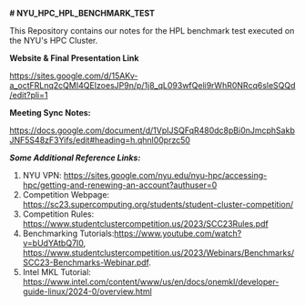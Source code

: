 **# NYU_HPC_HPL_BENCHMARK_TEST**

This Repository contains our notes for the HPL benchmark test executed on the NYU's HPC Cluster.




**Website & Final Presentation Link**

https://sites.google.com/d/15AKv-a_octFRLnq2cQMI4QEIzoesJP9n/p/1j8_qL093wfQeli9rWhR0NRcq6sleSQQd/edit?pli=1


**Meeting Sync Notes:**

https://docs.google.com/document/d/1VpIJSQFqR480dc8pBi0nJmcphSakbJNF5S48zF3Yifs/edit#heading=h.qhnl00przc50

***Some Additional Reference Links:***

1. NYU VPN: https://sites.google.com/nyu.edu/nyu-hpc/accessing-hpc/getting-and-renewing-an-account?authuser=0
2. Competition Webpage: https://sc23.supercomputing.org/students/student-cluster-competition/
3. Competition Rules: https://www.studentclustercompetition.us/2023/SCC23Rules.pdf
4. Benchmarking Tutorials:https://www.youtube.com/watch?v=bUdYAtbQ7I0, https://www.studentclustercompetition.us/2023/Webinars/Benchmarks/SCC23-Benchmarks-Webinar.pdf.
5. Intel MKL Tutorial: https://www.intel.com/content/www/us/en/docs/onemkl/developer-guide-linux/2024-0/overview.html
